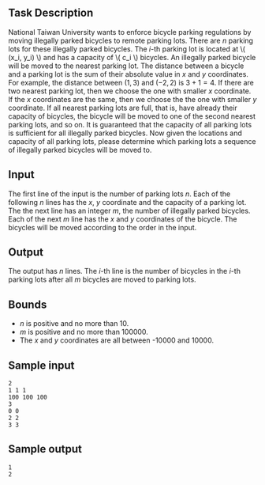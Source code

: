 ## Task Description ##

National Taiwan University wants to enforce bicycle parking regulations by moving illegally parked bicycles to remote parking lots. There are $n$ parking lots for these illegally parked bicycles. The $i$-th parking lot is located at \\( (x_i, y_i) \\) and has a capacity of \\( c_i \\) bicycles. An illegally parked bicycle will be moved to the nearest parking lot. The distance between a bicycle and a parking lot is the sum of their absolute value in $x$ and $y$ coordinates. For example, the distance between $(1, 3)$ and $(-2, 2)$ is $3 + 1 = 4$. If there are two nearest parking lot, then we choose the one with smaller $x$ coordinate. If the $x$ coordinates are the same, then we choose the the one with smaller $y$ coordinate. If all nearest parking lots are full, that is, have already their capacity of bicycles, the bicycle will be moved to one of the second nearest parking lots, and so on. It is guaranteed that the capacity of all parking lots is sufficient for all illegally parked bicycles. Now given the locations and capacity of all parking lots, please determine which parking lots a sequence of illegally parked bicycles will be moved to.

## Input ##

The first line of the input is the number of parking lots $n$. Each of the following $n$ lines has the $x$, $y$ coordinate and the capacity of a parking lot. The the next line has an integer $m$, the number of illegally parked bicycles. Each of the next $m$ line has the $x$ and $y$ coordinates of the bicycle. The bicycles will be moved according to the order in the input.

## Output ##

The output has $n$ lines. The $i$-th line is the number of bicycles in the $i$-th parking lots after all $m$ bicycles are moved to parking lots.

## Bounds ##

* $n$ is positive and no more than 10.
* $m$ is positive and no more than 100000.
* The $x$ and $y$ coordinates are all between -10000 and 10000.

## Sample input ##
```
2
1 1 1
100 100 100
3
0 0
2 2
3 3
```

## Sample output ##
```
1
2
```